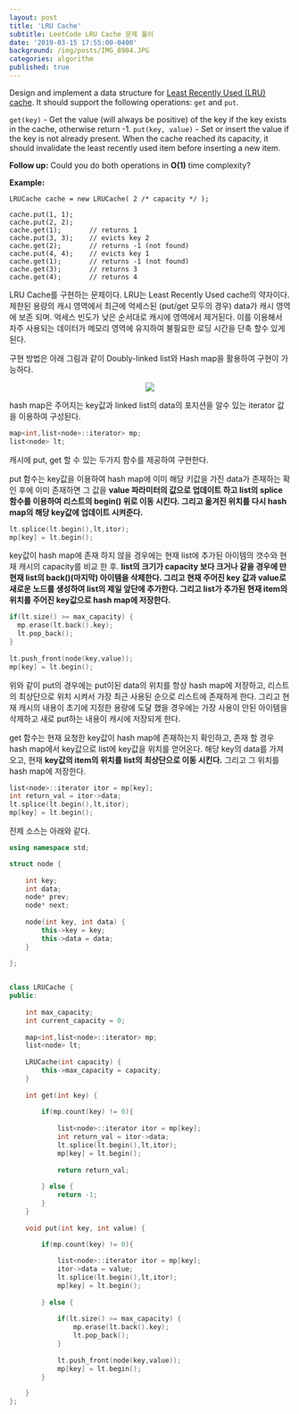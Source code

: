 ```yaml
---
layout: post
title: 'LRU Cache'
subtitle: LeetCode LRU Cache 문제 풀이
date: '2019-03-15 17:55:00-0400'
background: /img/posts/IMG_8904.JPG
categories: algorithm
published: true
---
```


Design and implement a data structure for [Least Recently Used (LRU) cache](https://en.wikipedia.org/wiki/Cache_replacement_policies#LRU). It should support the following operations: `get` and `put`.

`get(key)` - Get the value (will always be positive) of the key if the key exists in the cache, otherwise return -1.
`put(key, value)` - Set or insert the value if the key is not already present. When the cache reached its capacity, it should invalidate the least recently used item before inserting a new item.

**Follow up:**
Could you do both operations in **O(1)** time complexity?

**Example:**

```
LRUCache cache = new LRUCache( 2 /* capacity */ );

cache.put(1, 1);
cache.put(2, 2);
cache.get(1);       // returns 1
cache.put(3, 3);    // evicts key 2
cache.get(2);       // returns -1 (not found)
cache.put(4, 4);    // evicts key 1
cache.get(1);       // returns -1 (not found)
cache.get(3);       // returns 3
cache.get(4);       // returns 4
```

LRU Cache를 구현하는 문제이다. LRU는 Least Recently Used cache의 약자이다. 제한된 
용량의 캐시 영역에서 최근에 억세스된 (put/get 모두의 경우) data가 캐시 영역에 보존 되며. 
억세스 빈도가 낮은 순서대로 캐시에 영역에서 제거된다. 이를 이용해서 자주 사용되는 데이터가 
메모리 영역에 유지하여 불필요한 로딩 시간을 단축 할수 있게 된다.


구현 방법은 아래 그림과 같이 Doubly-linked list와 Hash map을 활용하여 구현이 가능하다. 


<center>
  <img class="img" src="https://cdn-images-1.medium.com/max/1600/0*fOwBd3z0XtHh7WN1.png">
</center>


hash map은 주어지는 key값과 linked list의 data의 포지션을 알수 있는 iterator 값을
이용하여 구성된다.

```c++
map<int,list<node>::iterator> mp;
list<node> lt;
```

캐시에 put, get 할 수 있는 두가지 함수를 제공하여 구현한다.

put 함수는 key값을 이용하여 hash map에 이미 해당 키값을 가진 data가 존재하는 확인 후에
이미 존재하면 그 값을 **value 파라미터의 값으로 업데이트 하고 list의 splice 함수를 이용하여
리스트의 begin() 위로 이동 시킨다. 그리고 옮겨진 위치를 다시 hash map의 해당 key값에
업데이트 시켜준다.**

```c++
lt.splice(lt.begin(),lt,itor);
mp[key] = lt.begin();
```
key값이 hash map에 존재 하지 않을 경우에는 현재 list에 추가된 아이템의 갯수와 현재 캐시의
capacity를 비교 한 후. **list의 크기가 capacity 보다 크거나 같을 경우에 만 
현재 list의 back()(마지막) 아이템을 삭제한다. 그리고 현재 주어진 key 값과 value로 새로운
노드를 생성하여 list의 제일 앞단에 추가한다. 그리고 list가 추가된 현재 item의 위치를 
주어진 key값으로 hash map에 저장한다.** 

```c++
if(lt.size() >= max_capacity) {
  mp.erase(lt.back().key);
  lt.pop_back();
}
            
lt.push_front(node(key,value));
mp[key] = lt.begin();
```
위와 같이 put의 경우에는 put이된 data의 위치를 항상 hash map에 저장하고, 리스트의 
최상단으로 위치 시켜서 가장 최근 사용된 순으로 리스트에 존재하게 한다. 그리고 현재 캐시의
내용이 초기에 지정한 용량에 도달 했을 경우에는 가장 사용이 안된 아이템을 삭제하고 새로 
put하는 내용이 캐시에 저장되게 한다.


get 함수는 현재 요청한 key값이 hash map에 존재하는지 확인하고, 존재 할 경우
hash map에서 key값으로 list에 key값을 위치를 얻어온다. 해당 key의 data를
가져오고, 현재 **key값의 item의 위치를 list의 최상단으로 이동 시킨다.** 그리고 
그 위치를 hash map에 저장한다.

```c++
list<node>::iterator itor = mp[key];
int return_val = itor->data;
lt.splice(lt.begin(),lt,itor);
mp[key] = lt.begin();
```



전제 소스는 아래와 같다.

```c++
using namespace std;

struct node {
    
    int key;
    int data;
    node* prev;
    node* next;
    
    node(int key, int data) {
        this->key = key;
        this->data = data;
    }
    
};


class LRUCache {
public:
    
    int max_capacity;
    int current_capacity = 0;
    
    map<int,list<node>::iterator> mp;
    list<node> lt;
    
    LRUCache(int capacity) {
        this->max_capacity = capacity;
    }
    
    int get(int key) {
        
        if(mp.count(key) != 0){
            
            list<node>::iterator itor = mp[key];
            int return_val = itor->data;
            lt.splice(lt.begin(),lt,itor);
            mp[key] = lt.begin();
            
            return return_val;
            
        } else {
            return -1;
        }
    }
    
    void put(int key, int value) {

        if(mp.count(key) != 0){
            
            list<node>::iterator itor = mp[key];
            itor->data = value;
            lt.splice(lt.begin(),lt,itor);
            mp[key] = lt.begin();
            
        } else {
            
            if(lt.size() >= max_capacity) {
                mp.erase(lt.back().key);
                lt.pop_back();
            }
            
            lt.push_front(node(key,value));
            mp[key] = lt.begin();
        }

    }
};
```
